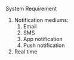 System Requirement
1. Notification mediums:
	1. Email
	2. SMS
	3. App notification
	4. Push notification
2. Real time